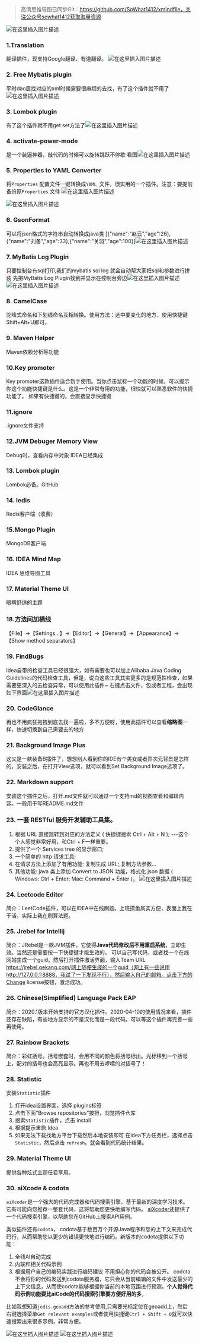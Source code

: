 ﻿>高清思维导图已同步Git：https://github.com/SoWhat1412/xmindfile，关注公众号sowhat1412获取海量资源
>
![在这里插入图片描述](https://img-blog.csdnimg.cn/2020040517314897.gif#pic_center)
### 1.Translation
翻译插件，现支持Google翻译、有道翻译。
![在这里插入图片描述](https://img-blog.csdnimg.cn/20200717180600886.gif#pic_center)
### 2.  Free Mybatis plugin
平时dao层找对应的xml时候需要很麻烦的去找，有了这个插件就不用了![在这里插入图片描述](https://img-blog.csdnimg.cn/20200717180653161.gif#pic_center)
### 3. Lombok plugin
有了这个插件就不用get set方法了![在这里插入图片描述](https://img-blog.csdnimg.cn/20200717180734989.gif#pic_center)
### 4. activate-power-mode
是一个装逼神器，敲代码的时候可以旋转跳跃不停歇 看图![在这里插入图片描述](https://img-blog.csdnimg.cn/20200717180812509.gif#pic_center)
### 5. Properties to YAML Converter
将`Properties` 配置文件一键转换成`YAML `文件，很实用的一个插件。注意：要提前备份原`Properties` 文件
![在这里插入图片描述](https://img-blog.csdnimg.cn/20200803232442205.gif)

![在这里插入图片描述](https://img-blog.csdnimg.cn/20200717180858965.gif#pic_center)
### 6. GsonFormat
可以将json格式的字符串自动转换成java类
[{"name":"赵云","age":26},{"name":"刘备","age":33},{"name":"关羽","age":100}]![在这里插入图片描述](https://img-blog.csdnimg.cn/20200717181006669.gif#pic_center)
### 7. MyBatis Log Plugin
只要控制台有sql打印,我们的mybatis sql log 就会自动帮大家把sql和参数进行拼装
先把MyBatis Log Plugin找到并显示在控制台旁边![在这里插入图片描述](https://img-blog.csdnimg.cn/20200717181044579.png#pic_center)
![在这里插入图片描述](https://img-blog.csdnimg.cn/2020071718111230.gif#pic_center)
### 8. CamelCase
驼峰式命名和下划线命名互相转换。使用方法：选中要变化的地方，使用快捷键Shift+Alt+U即可。
### 9. Maven Helper
Maven依赖分析等功能
### 10.Key promoter 
Key promoter这款插件适合新手使用。当你点击鼠标一个功能的时候，可以提示你这个功能快捷键是什么。这是一个非常有用的功能，很快就可以熟悉软件的快捷功能了。 
如果有快捷键的，会直接显示快捷键 
### 11.ignore
.ignore文件支持
### 12.JVM Debuger Memory View
Debug时，查看内存中对象 IDEA已经集成
### 13. Lombok plugin
Lombok必备。GitHub
### 14. Iedis
Redis客户端（收费）

### 15.Mongo Plugin
MongoDB客户端
### 16. IDEA Mind Map
IDEA 思维导图工具
### 17. Material Theme UI
眼睛舒适的主题
### 18.方法间加横线
【File】→【Settings...】→【Editor】→【General】→【Appearance】→【Show method separators】
### 19. FindBugs
Idea自带的检查工具已经很强大，如有需要也可以加上Alibaba Java Coding Guidelines的代码检查工具，但是，说白这些工具其实更多的是规范性检查，如果需要更深入的去检查异常，可以使用此插件~
右键点击文件，包或者工程，会出现如下界面![在这里插入图片描述](https://img-blog.csdnimg.cn/20200717181826964.png#pic_center)
### 20. CodeGlance
再也不用疯狂拖拽到底去找一遍啦，多不方便呀，使用此插件可以查看**缩略图**一样，快速切换到自己需要去的地方
### 21. Background Image Plus
这又是一款装备B插件了，想想别人看到你的IDE有个美女或者异次元背景是怎样的，安装之后，在打开View选项，就可以看到Set Background Image选项了。 
### 22.  Markdown support
安装这个插件之后，打开.md文件就可以通过一个支持md的视图查看和编辑内容。一般用于写README.md文件
### 23. 一套 RESTful 服务开发辅助工具集。

1. 根据 URL 直接跳转到对应的方法定义 ( 快捷键搜索 Ctrl + Alt + N ); ---这个个人感觉非常好用，和Ctrl + F一样重要。
2. 提供了一个 Services tree 的显示窗口;
3. 一个简单的 http 请求工具;
4. 在请求方法上添加了有用功能: 复制生成 URL;,复制方法参数...
5. 其他功能: java 类上添加 Convert to JSON 功能，格式化 json 数据 ( Windows: Ctrl + Enter; Mac: Command + Enter )。
![在这里插入图片描述](https://img-blog.csdnimg.cn/20200717183948194.png#pic_center)
### 24. Leetcode Editor
简介：LeetCode插件，可以在IDEA中在线刷题。上班摸鱼属实方便，表面上我在干活，实际上我在刷算法题。
### 25. Jrebel for Intellij
简介：JRebel是一款JVM插件，它使得**Java代码修改后不用重启系统**，立即生效。当然还是需要按一下快捷键才能生效的。
可以自己写代码，或者找一个在线网站生成一个guid。然后打开插件激活界面，输入Team URL https://jrebel.qekang.com/网上随便生成的一个guid（网上有一些说用http://127.0.0.1:8888，我试了一下发现不行），然后输入自己的邮箱。点击下方的Change license按钮，激活成功。
### 26. Chinese(Simplified) Language Pack EAP
简介：2020.1版本开始支持的官方汉化插件。2020-04-10的使用情况来看，插件还存在缺陷，有些地方显示的不是汉化而是一段代码。可以等这个插件再完善一些再使用。
### 27. Rainbow Brackets
简介：彩虹括号。括号嵌套时，会用不同的颜色将括号标出。光标移到一个括号上，配对的括号也会高亮显示。再也不用去啰嗦的对括号了！
### 28. Statistic
安装`Statistic`插件
1. 打开idea设置界面，选择 plugins标签
2. 点击下面“Browse repositories”按扭，浏览插件仓库
3. 搜索`Statistic`插件，点击 install
4. 根据提示重启 Idea
5. 如果无法下载找地方平台下载然后本地安装即可
在idea下方任务栏，选择点击`Statistic`，然后点击 `refresh`。就会看到代码统计结果。
### 29. Material Theme UI
提供各种炫式主题任君享用。
### 30. aiXcode & codota
`aiXcoder`是一个强大的代码完成器和代码搜索引擎，基于最新的深度学习技术。 它有可能向您推荐一整套代码，这将帮助您更快地编写代码。 [aiXcoder](https://www.aixcoder.com)还提供了一个代码搜索引擎，以帮助您在GitHub上搜索API用例。

类似插件还有`codota`，
codota基于数百万个开源Java程序和您的上下文来完成代码行，从而帮助您以更少的错误更快地进行编码。新版本的codota提供以下功能：
1. 全线AI自动完成
2. 内联和相关代码示例
3. 根据用户自己的编码实践进行编码建议
不用担心你的代码会被公开。 codota不会将你的代码发送到codota服务器，它只会从当前编辑的文件中发送最少的上下文信息，从而使codota能够根据你当前的本地范围进行预测。**个人觉得代码示例功能要比aiCode的代码搜索引擎要方便好用的多**，

比如我想知道`jedis.geoadd`方法的参考使用,只需要光标定位在geoadd上，然后右键选择菜单`Get relevant examples`或者使用快捷键`Ctrl + Shift + O`就可以快速搜索出来很多示例，非常方便。


![在这里插入图片描述](https://img-blog.csdnimg.cn/20200717185253187.png#pic_center)
![在这里插入图片描述](https://img-blog.csdnimg.cn/2020071719015543.gif#pic_center)

